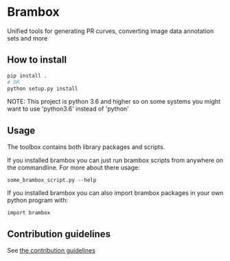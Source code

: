 # Brambox
Unified tools for generating PR curves, converting image data annotation sets and more

## How to install

```bash
pip install .
# OR
python setup.py install
```
NOTE: This project is python 3.6 and higher so on some systems you might want to use 'python3.6' instead of 'python'

## Usage
The toolbox contains both library packages and scripts.

If you installed brambox you can just run brambox scripts from anywhere on the commandline.
For more about there usage:
```
some_brambox_script.py --help
```

If you installed brambox you can also import brambox packages in your own python program with:
```
import brambox
```

## Contribution guidelines

See [the contribution guidelines](CONTRIBUTING.md)
